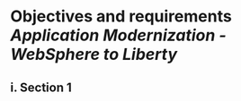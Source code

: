 # **Objectives and requirements**</br>*Application Modernization - WebSphere to Liberty*

## **i. Section 1**